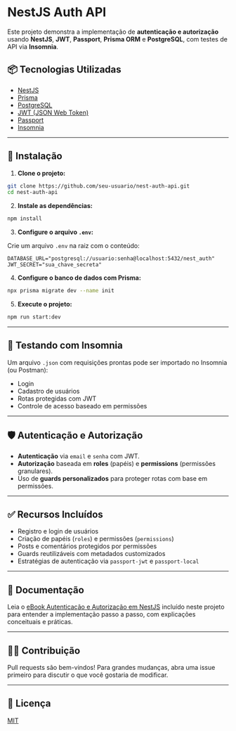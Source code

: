 # NestJS Auth API

Este projeto demonstra a implementação de **autenticação e autorização** usando **NestJS**, **JWT**, **Passport**, **Prisma ORM** e **PostgreSQL**, com testes de API via **Insomnia**.

## 📦 Tecnologias Utilizadas

* [NestJS](https://nestjs.com/)
* [Prisma](https://www.prisma.io/)
* [PostgreSQL](https://www.postgresql.org/)
* [JWT (JSON Web Token)](https://jwt.io/)
* [Passport](http://www.passportjs.org/)
* [Insomnia](https://insomnia.rest/)

---

## 🚀 Instalação

1. **Clone o projeto:**

```bash
git clone https://github.com/seu-usuario/nest-auth-api.git
cd nest-auth-api
```

2. **Instale as dependências:**

```bash
npm install
```

3. **Configure o arquivo `.env`:**

Crie um arquivo `.env` na raiz com o conteúdo:

```env
DATABASE_URL="postgresql://usuario:senha@localhost:5432/nest_auth"
JWT_SECRET="sua_chave_secreta"
```

4. **Configure o banco de dados com Prisma:**

```bash
npx prisma migrate dev --name init
```

5. **Execute o projeto:**

```bash
npm run start:dev
```

---

## 🧪 Testando com Insomnia

Um arquivo `.json` com requisições prontas pode ser importado no Insomnia (ou Postman):

* Login
* Cadastro de usuários
* Rotas protegidas com JWT
* Controle de acesso baseado em permissões

---

## 🛡 Autenticação e Autorização

* **Autenticação** via `email` e `senha` com JWT.
* **Autorização** baseada em **roles** (papéis) e **permissions** (permissões granulares).
* Uso de **guards personalizados** para proteger rotas com base em permissões.

---



## ✅ Recursos Incluídos

* Registro e login de usuários
* Criação de papéis (`roles`) e permissões (`permissions`)
* Posts e comentários protegidos por permissões
* Guards reutilizáveis com metadados customizados
* Estratégias de autenticação via `passport-jwt` e `passport-local`

---

## 📘 Documentação

Leia o [eBook Autenticação e Autorização em NestJS](./ebook.pdf) incluído neste projeto para entender a implementação passo a passo, com explicações conceituais e práticas.

---

## 🧑‍💻 Contribuição

Pull requests são bem-vindos! Para grandes mudanças, abra uma issue primeiro para discutir o que você gostaria de modificar.

---

## 📝 Licença

[MIT](LICENSE)
